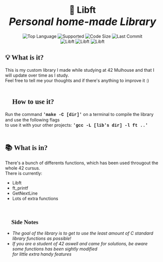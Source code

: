 <h1 align='center'>
	📖 <b>Libft</b><br>
	<i style='font-size:120%;'>Personal home-made Library</i>
</h1>

<p align="center">
	<img alt="Top Language" src="https://img.shields.io/static/v1?label=Language&message=C&color=important&style=plastic"/>
	<img alt="Supported" src="https://img.shields.io/static/v1?label=Supported+OS&message=Linux+/+Windows&color=yellow&style=plastic"/>
	<img alt="Code Size" src="https://img.shields.io/github/languages/code-size/BlankRose/libft?label=Code+Size&color=informational&style=plastic"/>
	<img alt="Last Commit" src="https://img.shields.io/github/last-commit/BlankRose/libft?label=Last+Commit&color=critical&style=plastic"/>
	<br>
	<img alt="Libft" src="https://img.shields.io/static/v1?label=Libft+Mark&message=125+/+100&color=success&style=plastic"/>
	<img alt="Libft" src="https://img.shields.io/static/v1?label=Printf+Mark&message=100+/+100&color=success&style=plastic"/>
	<img alt="Libft" src="https://img.shields.io/static/v1?label=GNL+Mark&message=110+/+100&color=success&style=plastic"/>
</p>

<h2 style='font-size:160%; font-family:impact'>
	💡	What is it?
</h2><p>
	This is my custom library I made while studying at 42 Mulhouse and that I will update over time as I study.<br>
	Feel free to tell me your thoughts and if there's anything to improve it :) <br><br>
</p>

<h2 style='font-size:160%; font-family:impact'>
	🧰	How to use it?
</h2><p>
	Run the command <b style='font-family:Courier New'>'make -C [dir]'</b> on a terminal to compile the library and use the following flags<br>
	to use it with your other projects: <b style='font-family:Courier New'>'gcc -L [lib's dir] -l ft ..'</b><br><br>
</p>

<h2 style='font-size:160%; font-family:impact'>
	📚	What is in?
</h2><p>
	There's a bunch of differents functions, which has been used througout the whole 42 cursus.<br>
	There is currently:
	<ul>
		<li>Libft</li>
		<li>ft_printf</li>
		<li>GetNextLine</li>
		<li>Lots of extra functions</li>
	</ul><br>
</p>

<h2 style='font-size:140%; font-family:impact'>
	📜	Side Notes
</h2><p><em>
	<ul>
		<li>The goal of the library is to get to use the least amount of C standard library functions as possible!</li>
		<li>If you are a student of 42 aswell and came for solutions, be aware some functions has been sightly modified<br>
		for little extra handy features</li>
	</ul>
</em></p>
